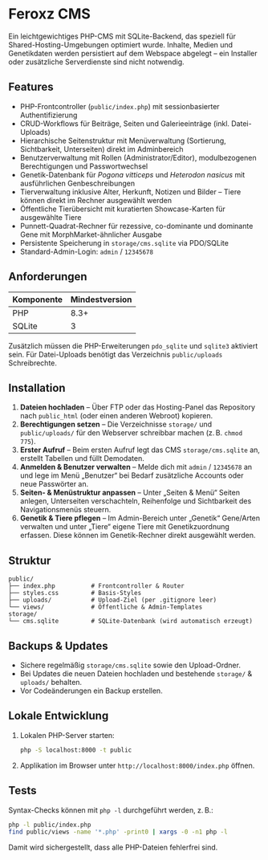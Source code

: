 # Feroxz CMS

Ein leichtgewichtiges PHP-CMS mit SQLite-Backend, das speziell für Shared-Hosting-Umgebungen optimiert wurde. Inhalte, Medien und Genetikdaten werden persistiert auf dem Webspace abgelegt – ein Installer oder zusätzliche Serverdienste sind nicht notwendig.

## Features

- PHP-Frontcontroller (`public/index.php`) mit sessionbasierter Authentifizierung
- CRUD-Workflows für Beiträge, Seiten und Galerieeinträge (inkl. Datei-Uploads)
- Hierarchische Seitenstruktur mit Menüverwaltung (Sortierung, Sichtbarkeit, Unterseiten) direkt im Adminbereich
- Benutzerverwaltung mit Rollen (Administrator/Editor), modulbezogenen Berechtigungen und Passwortwechsel
- Genetik-Datenbank für *Pogona vitticeps* und *Heterodon nasicus* mit ausführlichen Genbeschreibungen
- Tierverwaltung inklusive Alter, Herkunft, Notizen und Bilder – Tiere können direkt im Rechner ausgewählt werden
- Öffentliche Tierübersicht mit kuratierten Showcase-Karten für ausgewählte Tiere
- Punnett-Quadrat-Rechner für rezessive, co-dominante und dominante Gene mit MorphMarket-ähnlicher Ausgabe
- Persistente Speicherung in `storage/cms.sqlite` via PDO/SQLite
- Standard-Admin-Login: `admin` / `12345678`

## Anforderungen

| Komponente | Mindestversion |
|------------|----------------|
| PHP        | 8.3+ |
| SQLite     | 3 |

Zusätzlich müssen die PHP-Erweiterungen `pdo_sqlite` und `sqlite3` aktiviert sein. Für Datei-Uploads benötigt das Verzeichnis `public/uploads` Schreibrechte.

## Installation

1. **Dateien hochladen** – Über FTP oder das Hosting-Panel das Repository nach `public_html` (oder einen anderen Webroot) kopieren.
2. **Berechtigungen setzen** – Die Verzeichnisse `storage/` und `public/uploads/` für den Webserver schreibbar machen (z. B. `chmod 775`).
3. **Erster Aufruf** – Beim ersten Aufruf legt das CMS `storage/cms.sqlite` an, erstellt Tabellen und füllt Demodaten.
4. **Anmelden & Benutzer verwalten** – Melde dich mit `admin` / `12345678` an und lege im Menü „Benutzer“ bei Bedarf zusätzliche Accounts oder neue Passwörter an.
5. **Seiten- & Menüstruktur anpassen** – Unter „Seiten & Menü“ Seiten anlegen, Unterseiten verschachteln, Reihenfolge und Sichtbarkeit des Navigationsmenüs steuern.
6. **Genetik & Tiere pflegen** – Im Admin-Bereich unter „Genetik“ Gene/Arten verwalten und unter „Tiere“ eigene Tiere mit Genetikzuordnung erfassen. Diese können im Genetik-Rechner direkt ausgewählt werden.

## Struktur

```
public/
├── index.php          # Frontcontroller & Router
├── styles.css         # Basis-Styles
├── uploads/           # Upload-Ziel (per .gitignore leer)
└── views/             # Öffentliche & Admin-Templates
storage/
└── cms.sqlite         # SQLite-Datenbank (wird automatisch erzeugt)
```

## Backups & Updates

- Sichere regelmäßig `storage/cms.sqlite` sowie den Upload-Ordner.
- Bei Updates die neuen Dateien hochladen und bestehende `storage/` & `uploads/` behalten.
- Vor Codeänderungen ein Backup erstellen.

## Lokale Entwicklung

1. Lokalen PHP-Server starten:
   ```bash
   php -S localhost:8000 -t public
   ```
2. Applikation im Browser unter `http://localhost:8000/index.php` öffnen.

## Tests

Syntax-Checks können mit `php -l` durchgeführt werden, z. B.:

```bash
php -l public/index.php
find public/views -name '*.php' -print0 | xargs -0 -n1 php -l
```

Damit wird sichergestellt, dass alle PHP-Dateien fehlerfrei sind.
